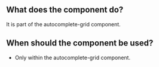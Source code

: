 
## What does the component do?
It is part of the autocomplete-grid component.

## When should the component be used?
* Only within the autocomplete-grid component.